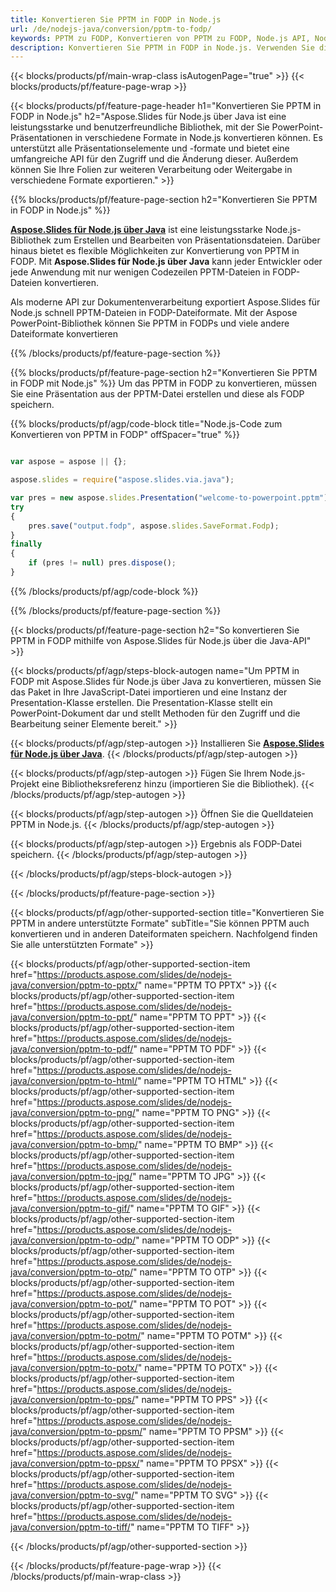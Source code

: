 ```yaml
---
title: Konvertieren Sie PPTM in FODP in Node.js
url: /de/nodejs-java/conversion/pptm-to-fodp/
keywords: PPTM zu FODP, Konvertieren von PPTM zu FODP, Node.js API, Node.js-Bibliothek, PPTM, FODP
description: Konvertieren Sie PPTM in FODP in Node.js. Verwenden Sie die Node.js-Bibliotheks-API, um PPTM-Dateien in FODPs zu konvertieren
---
```


{{< blocks/products/pf/main-wrap-class isAutogenPage="true" >}}
{{< blocks/products/pf/feature-page-wrap >}}

{{< blocks/products/pf/feature-page-header h1="Konvertieren Sie PPTM in FODP in Node.js" h2="Aspose.Slides für Node.js über Java ist eine leistungsstarke und benutzerfreundliche Bibliothek, mit der Sie PowerPoint-Präsentationen in verschiedene Formate in Node.js konvertieren können. Es unterstützt alle Präsentationselemente und -formate und bietet eine umfangreiche API für den Zugriff und die Änderung dieser. Außerdem können Sie Ihre Folien zur weiteren Verarbeitung oder Weitergabe in verschiedene Formate exportieren." >}}

{{% blocks/products/pf/feature-page-section h2="Konvertieren Sie PPTM in FODP in Node.js" %}}

[**Aspose.Slides für Node.js über Java**](https://products.aspose.com/slides/de/nodejs-java/) ist eine leistungsstarke Node.js-Bibliothek zum Erstellen und Bearbeiten von Präsentationsdateien. Darüber hinaus bietet es flexible Möglichkeiten zur Konvertierung von PPTM in FODP. Mit **Aspose.Slides für Node.js über Java** kann jeder Entwickler oder jede Anwendung mit nur wenigen Codezeilen PPTM-Dateien in FODP-Dateien konvertieren.

Als moderne API zur Dokumentenverarbeitung exportiert Aspose.Slides für Node.js schnell PPTM-Dateien in FODP-Dateiformate. Mit der Aspose PowerPoint-Bibliothek können Sie PPTM in FODPs und viele andere Dateiformate konvertieren

{{% /blocks/products/pf/feature-page-section %}}

{{% blocks/products/pf/feature-page-section  h2="Konvertieren Sie PPTM in FODP mit Node.js" %}}
Um das PPTM in FODP zu konvertieren, müssen Sie eine Präsentation aus der PPTM-Datei erstellen und diese als FODP speichern.

{{% blocks/products/pf/agp/code-block title="Node.js-Code zum Konvertieren von PPTM in FODP" offSpacer="true" %}}

```javascript

var aspose = aspose || {};

aspose.slides = require("aspose.slides.via.java");

var pres = new aspose.slides.Presentation("welcome-to-powerpoint.pptm");
try
{
    pres.save("output.fodp", aspose.slides.SaveFormat.Fodp);
}
finally
{
    if (pres != null) pres.dispose();
}
```


{{% /blocks/products/pf/agp/code-block %}}

{{% /blocks/products/pf/feature-page-section %}}

{{< blocks/products/pf/feature-page-section  h2="So konvertieren Sie PPTM in FODP mithilfe von Aspose.Slides für Node.js über die Java-API" >}}

{{< blocks/products/pf/agp/steps-block-autogen name="Um PPTM in FODP mit Aspose.Slides für Node.js über Java zu konvertieren, müssen Sie das Paket in Ihre JavaScript-Datei importieren und eine Instanz der Presentation-Klasse erstellen. Die Presentation-Klasse stellt ein PowerPoint-Dokument dar und stellt Methoden für den Zugriff und die Bearbeitung seiner Elemente bereit." >}}

{{< blocks/products/pf/agp/step-autogen >}}
Installieren Sie [**Aspose.Slides für Node.js über Java**](https://products.aspose.com/slides/de/nodejs-java/).
{{< /blocks/products/pf/agp/step-autogen >}}

{{< blocks/products/pf/agp/step-autogen >}}
Fügen Sie Ihrem Node.js-Projekt eine Bibliotheksreferenz hinzu (importieren Sie die Bibliothek).
{{< /blocks/products/pf/agp/step-autogen >}}

{{< blocks/products/pf/agp/step-autogen >}}
Öffnen Sie die Quelldateien PPTM in Node.js.
{{< /blocks/products/pf/agp/step-autogen >}}

{{< blocks/products/pf/agp/step-autogen >}}
Ergebnis als FODP-Datei speichern.
{{< /blocks/products/pf/agp/step-autogen >}}

{{< /blocks/products/pf/agp/steps-block-autogen >}}

{{< /blocks/products/pf/feature-page-section >}}

{{< blocks/products/pf/agp/other-supported-section title="Konvertieren Sie PPTM in andere unterstützte Formate" subTitle="Sie können PPTM auch konvertieren und in anderen Dateiformaten speichern. Nachfolgend finden Sie alle unterstützten Formate" >}}

{{< blocks/products/pf/agp/other-supported-section-item href="https://products.aspose.com/slides/de/nodejs-java/conversion/pptm-to-pptx/" name="PPTM TO PPTX" >}}
{{< blocks/products/pf/agp/other-supported-section-item href="https://products.aspose.com/slides/de/nodejs-java/conversion/pptm-to-ppt/" name="PPTM TO PPT" >}}
{{< blocks/products/pf/agp/other-supported-section-item href="https://products.aspose.com/slides/de/nodejs-java/conversion/pptm-to-pdf/" name="PPTM TO PDF" >}}
{{< blocks/products/pf/agp/other-supported-section-item href="https://products.aspose.com/slides/de/nodejs-java/conversion/pptm-to-html/" name="PPTM TO HTML" >}}
{{< blocks/products/pf/agp/other-supported-section-item href="https://products.aspose.com/slides/de/nodejs-java/conversion/pptm-to-png/" name="PPTM TO PNG" >}}
{{< blocks/products/pf/agp/other-supported-section-item href="https://products.aspose.com/slides/de/nodejs-java/conversion/pptm-to-bmp/" name="PPTM TO BMP" >}}
{{< blocks/products/pf/agp/other-supported-section-item href="https://products.aspose.com/slides/de/nodejs-java/conversion/pptm-to-jpg/" name="PPTM TO JPG" >}}
{{< blocks/products/pf/agp/other-supported-section-item href="https://products.aspose.com/slides/de/nodejs-java/conversion/pptm-to-gif/" name="PPTM TO GIF" >}}
{{< blocks/products/pf/agp/other-supported-section-item href="https://products.aspose.com/slides/de/nodejs-java/conversion/pptm-to-odp/" name="PPTM TO ODP" >}}
{{< blocks/products/pf/agp/other-supported-section-item href="https://products.aspose.com/slides/de/nodejs-java/conversion/pptm-to-otp/" name="PPTM TO OTP" >}}
{{< blocks/products/pf/agp/other-supported-section-item href="https://products.aspose.com/slides/de/nodejs-java/conversion/pptm-to-pot/" name="PPTM TO POT" >}}
{{< blocks/products/pf/agp/other-supported-section-item href="https://products.aspose.com/slides/de/nodejs-java/conversion/pptm-to-potm/" name="PPTM TO POTM" >}}
{{< blocks/products/pf/agp/other-supported-section-item href="https://products.aspose.com/slides/de/nodejs-java/conversion/pptm-to-potx/" name="PPTM TO POTX" >}}
{{< blocks/products/pf/agp/other-supported-section-item href="https://products.aspose.com/slides/de/nodejs-java/conversion/pptm-to-pps/" name="PPTM TO PPS" >}}
{{< blocks/products/pf/agp/other-supported-section-item href="https://products.aspose.com/slides/de/nodejs-java/conversion/pptm-to-ppsm/" name="PPTM TO PPSM" >}}
{{< blocks/products/pf/agp/other-supported-section-item href="https://products.aspose.com/slides/de/nodejs-java/conversion/pptm-to-ppsx/" name="PPTM TO PPSX" >}}
{{< blocks/products/pf/agp/other-supported-section-item href="https://products.aspose.com/slides/de/nodejs-java/conversion/pptm-to-svg/" name="PPTM TO SVG" >}}
{{< blocks/products/pf/agp/other-supported-section-item href="https://products.aspose.com/slides/de/nodejs-java/conversion/pptm-to-tiff/" name="PPTM TO TIFF" >}}


{{< /blocks/products/pf/agp/other-supported-section >}}

{{< /blocks/products/pf/feature-page-wrap >}}
{{< /blocks/products/pf/main-wrap-class >}}